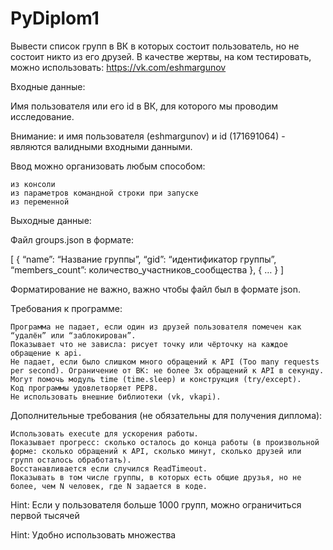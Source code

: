 # PyDiplom1

Вывести список групп в ВК в которых состоит пользователь, но не состоит никто из его друзей.
В качестве жертвы, на ком тестировать, можно использовать: https://vk.com/eshmargunov

Входные данные:

Имя пользователя или его id в ВК, для которого мы проводим исследование.

Внимание: и имя пользователя (eshmargunov) и id (171691064) - являются валидными входными данными.

Ввод можно организовать любым способом:

    из консоли
    из параметров командной строки при запуске
    из переменной

Выходные данные:

Файл groups.json в формате:

[
    {
    “name”: “Название группы”, 
    “gid”: “идентификатор группы”, 
    “members_count”: количество_участников_сообщества
    },
    {
    …
    }
]

Форматирование не важно, важно чтобы файл был в формате json.

Требования к программе:

    Программа не падает, если один из друзей пользователя помечен как “удалён” или “заблокирован”.
    Показывает что не зависла: рисует точку или чёрточку на каждое обращение к api.
    Не падает, если было слишком много обращений к API (Too many requests per second). Ограничение от ВК: не более 3х обращений к API в секунду.
    Могут помочь модуль time (time.sleep) и конструкция (try/except).
    Код программы удовлетворяет PEP8.
    Не использовать внешние библиотеки (vk, vkapi).

Дополнительные требования (не обязательны для получения диплома):

    Использовать execute для ускорения работы.
    Показывает прогресс: сколько осталось до конца работы (в произвольной форме: сколько обращений к API, сколько минут, сколько друзей или групп осталось обработать).
    Восстанавливается если случился ReadTimeout.
    Показывать в том числе группы, в которых есть общие друзья, но не более, чем N человек, где N задается в коде.

Hint: Если у пользователя больше 1000 групп, можно ограничиться первой тысячей

Hint: Удобно использовать множества
